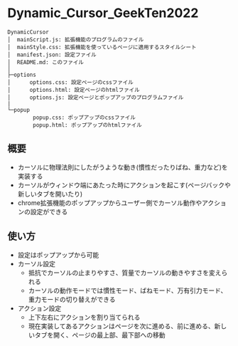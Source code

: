 # Dynamic_Cursor_GeekTen2022

```
DynamicCursor
│  mainScript.js: 拡張機能のプログラムのファイル
│  mainStyle.css: 拡張機能を使っているページに適用するスタイルシート
│  manifest.json: 設定ファイル
│  README.md: このファイル
│
├─options
│      options.css: 設定ページのcssファイル
│      options.html: 設定ページのhtmlファイル
│      options.js: 設定ページとポップアップのプログラムファイル
|
└─popup
        popup.css: ポップアップのcssファイル
        popup.html: ポップアップのhtmlファイル
```
## 概要
- カーソルに物理法則にしたがうような動き(慣性だったりばね、重力など)を実装する
- カーソルがウィンドウ端にあたった時にアクションを起こす(ページバックや新しいタブを開いたり)
- chrome拡張機能のポップアップからユーザー側でカーソル動作やアクションの設定ができる

## 使い方
- 設定はポップアップから可能
- カーソル設定
  - 抵抗でカーソルの止まりやすさ、質量でカーソルの動きやすさを変えられる
  - カーソルの動作モードでは慣性モード、ばねモード、万有引力モード、重力モードの切り替えができる
- アクション設定
  - 上下左右にアクションを割り当てられる
  - 現在実装してあるアクションはページを次に進める、前に進める、新しいタブを開く、ページの最上部、最下部への移動